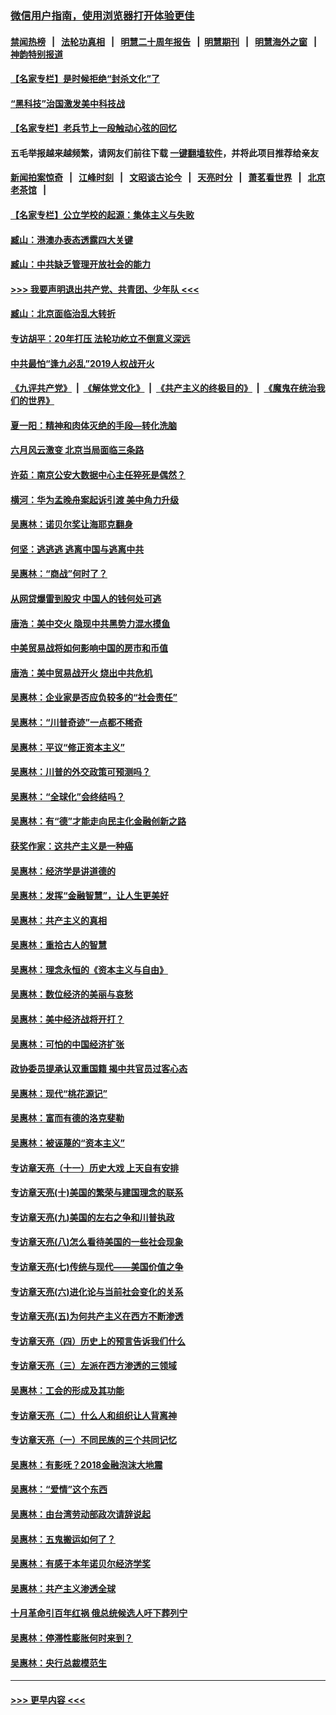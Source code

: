 ### [微信用户指南，使用浏览器打开体验更佳](https://github.com/gfw-breaker/banned-news1/blob/master/indexes/wechat-guide.md?t=0)
#### [禁闻热榜](热点新闻.md?t=0)  &nbsp;&nbsp;|&nbsp;&nbsp; [法轮功真相](https://github.com/gfw-breaker/truth/blob/master/README.md?t=0) &nbsp;&nbsp;|&nbsp;&nbsp; [明慧二十周年报告](https://github.com/gfw-breaker/mh-reports/blob/master/README.md?t=0) &nbsp;&nbsp;|&nbsp;&nbsp;[明慧期刊](https://github.com/gfw-breaker/mh-qikan) &nbsp;&nbsp;|&nbsp;&nbsp; [明慧海外之窗](https://github.com/gfw-breaker/mh-news/blob/master/README.md?t=0) &nbsp;&nbsp;|&nbsp;&nbsp; [神韵特别报道](https://github.com/gfw-breaker/mh-news/blob/master/shenyun.md?t=0)
#### [【名家专栏】是时候拒绝“封杀文化”了](../pages/nsc423/n11814093.md?t=02141844) 
#### [“黑科技”治国激发美中科技战](../pages/nsc423/n11638056.md?t=02141844) 
#### [【名家专栏】老兵节上一段触动心弦的回忆](../pages/nsc423/n11646016.md?t=02141844) 
#### 五毛举报越来越频繁，请网友们前往下载 [一键翻墙软件](https://github.com/gfw-breaker/ssr-accounts)，并将此项目推荐给亲友
#### [新闻拍案惊奇](https://github.com/gfw-breaker/banned-news1/blob/master/pages/link4.md) &nbsp;&nbsp;|&nbsp;&nbsp; [江峰时刻](https://github.com/gfw-breaker/banned-news1/blob/master/pages/link4.md) &nbsp;&nbsp;|&nbsp;&nbsp; [文昭谈古论今](https://github.com/gfw-breaker/banned-news1/blob/master/pages/link4.md) &nbsp;&nbsp;|&nbsp;&nbsp; [天亮时分](https://github.com/gfw-breaker/banned-news1/blob/master/pages/link4.md) &nbsp;&nbsp;|&nbsp;&nbsp; [萧茗看世界](https://github.com/gfw-breaker/banned-news1/blob/master/pages/link4.md) &nbsp;&nbsp;|&nbsp;&nbsp; [北京老茶馆](https://github.com/gfw-breaker/banned-news1/blob/master/pages/link4.md) &nbsp;&nbsp;|&nbsp;&nbsp; 
#### [【名家专栏】公立学校的起源：集体主义与失败](../pages/nsc423/n11601833.md?t=02141844) 
#### [臧山：港澳办表态透露四大关键](../pages/nsc423/n11421628.md?t=02141844) 
#### [臧山：中共缺乏管理开放社会的能力](../pages/nsc423/n11407457.md?t=02141844) 
#### [>>> 我要声明退出共产党、共青团、少年队 <<<](https://github.com/begood0513/goodnews/blob/master/quit/letter.md) 
#### [臧山：北京面临治乱大转折](../pages/nsc423/n11406895.md?t=02141844) 
#### [专访胡平：20年打压 法轮功屹立不倒意义深远](../pages/nsc423/n11398800.md?t=02141844) 
#### [中共最怕“逢九必乱”2019人权战开火](../pages/nsc423/n11385248.md?t=02141844) 
#### [《九评共产党》](https://github.com/begood0513/9ping.md/blob/master/README.md) &nbsp;|&nbsp; [《解体党文化》](../../../../jtdwh.md/blob/master/README.md)  &nbsp;|&nbsp; [《共产主义的终极目的》](../../../../gczydzjmd.md/blob/master/README.md) &nbsp;|&nbsp; [《魔鬼在统治我们的世界》](../../../../mgztzwmdsj.md/blob/master/README.md) 
#### [夏一阳：精神和肉体灭绝的手段—转化洗脑](../pages/nsc423/n11368250.md?t=02141844) 
#### [六月风云激变 北京当局面临三条路](../pages/nsc423/n11313668.md?t=02141844) 
#### [许茹：南京公安大数据中心主任猝死是偶然？](../pages/nsc423/n11064744.md?t=02141844) 
#### [横河：华为孟晚舟案起诉引渡 美中角力升级](../pages/nsc423/n11027230.md?t=02141844) 
#### [吴惠林：诺贝尔奖让海耶克翻身](../pages/nsc423/n10890049.md?t=02141844) 
#### [何坚：逃逃逃 逃离中国与逃离中共](../pages/nsc423/n10592891.md?t=02141844) 
#### [吴惠林：“商战”何时了？](../pages/nsc423/n10573558.md?t=02141844) 
#### [从网贷爆雷到股灾 中国人的钱何处可逃](../pages/nsc423/n10572800.md?t=02141844) 
#### [唐浩：美中交火 隐现中共黑势力混水摸鱼](../pages/nsc423/n10544040.md?t=02141844) 
#### [中美贸易战将如何影响中国的房市和币值](../pages/nsc423/n10543697.md?t=02141844) 
#### [唐浩：美中贸易战开火 烧出中共危机](../pages/nsc423/n10540126.md?t=02141844) 
#### [吴惠林：企业家是否应负较多的“社会责任”](../pages/nsc423/n10535022.md?t=02141844) 
#### [吴惠林：“川普奇迹”一点都不稀奇](../pages/nsc423/n10512808.md?t=02141844) 
#### [吴惠林：平议“修正资本主义”](../pages/nsc423/n10495724.md?t=02141844) 
#### [吴惠林：川普的外交政策可预测吗？](../pages/nsc423/n10462387.md?t=02141844) 
#### [吴惠林：“全球化”会终结吗？](../pages/nsc423/n10452838.md?t=02141844) 
#### [吴惠林：有“德”才能走向民主化金融创新之路](../pages/nsc423/n10432292.md?t=02141844) 
#### [获奖作家：这共产主义是一种癌](../pages/nsc423/n10431541.md?t=02141844) 
#### [吴惠林：经济学是讲道德的](../pages/nsc423/n10398014.md?t=02141844) 
#### [吴惠林：发挥“金融智慧”，让人生更美好](../pages/nsc423/n10375019.md?t=02141844) 
#### [吴惠林：共产主义的真相](../pages/nsc423/n10351394.md?t=02141844) 
#### [吴惠林：重拾古人的智慧](../pages/nsc423/n10337691.md?t=02141844) 
#### [吴惠林：理念永恒的《资本主义与自由》](../pages/nsc423/n10316274.md?t=02141844) 
#### [吴惠林：数位经济的美丽与哀愁](../pages/nsc423/n10292946.md?t=02141844) 
#### [吴惠林：美中经济战将开打？](../pages/nsc423/n10258825.md?t=02141844) 
#### [吴惠林：可怕的中国经济扩张](../pages/nsc423/n10219147.md?t=02141844) 
#### [政协委员提承认双重国籍 揭中共官员过客心态](../pages/nsc423/n10208809.md?t=02141844) 
#### [吴惠林：现代“桃花源记”](../pages/nsc423/n10185234.md?t=02141844) 
#### [吴惠林：富而有德的洛克斐勒](../pages/nsc423/n10142264.md?t=02141844) 
#### [吴惠林：被诬蔑的“资本主义”](../pages/nsc423/n10124816.md?t=02141844) 
#### [专访章天亮（十一）历史大戏 上天自有安排](../pages/nsc423/n10094905.md?t=02141844) 
#### [专访章天亮(十)美国的繁荣与建国理念的联系](../pages/nsc423/n10094899.md?t=02141844) 
#### [专访章天亮(九)美国的左右之争和川普执政](../pages/nsc423/n10094889.md?t=02141844) 
#### [专访章天亮(八)怎么看待美国的一些社会现象](../pages/nsc423/n10094857.md?t=02141844) 
#### [专访章天亮(七)传统与现代——美国价值之争](../pages/nsc423/n10093140.md?t=02141844) 
#### [专访章天亮(六)进化论与当前社会变化的关系](../pages/nsc423/n10092036.md?t=02141844) 
#### [专访章天亮(五)为何共产主义在西方不断渗透](../pages/nsc423/n10083620.md?t=02141844) 
#### [专访章天亮（四）历史上的预言告诉我们什么](../pages/nsc423/n10083606.md?t=02141844) 
#### [专访章天亮（三）左派在西方渗透的三领域](../pages/nsc423/n10081115.md?t=02141844) 
#### [吴惠林：工会的形成及其功能](../pages/nsc423/n10080633.md?t=02141844) 
#### [专访章天亮（二）什么人和组织让人背离神](../pages/nsc423/n10076637.md?t=02141844) 
#### [专访章天亮（一）不同民族的三个共同记忆](../pages/nsc423/n10074188.md?t=02141844) 
#### [吴惠林：有影呒？2018金融泡沫大地震](../pages/nsc423/n10040534.md?t=02141844) 
#### [吴惠林：“爱情”这个东西](../pages/nsc423/n10019423.md?t=02141844) 
#### [吴惠林：由台湾劳动部政次请辞说起](../pages/nsc423/n9979679.md?t=02141844) 
#### [吴惠林：五鬼搬运如何了？](../pages/nsc423/n9925338.md?t=02141844) 
#### [吴惠林：有感于本年诺贝尔经济学奖](../pages/nsc423/n9871883.md?t=02141844) 
#### [吴惠林：共产主义渗透全球](../pages/nsc423/n9812748.md?t=02141844) 
#### [十月革命引百年红祸 俄总统候选人吁下葬列宁](../pages/nsc423/n9810182.md?t=02141844) 
#### [吴惠林：停滞性膨胀何时来到？](../pages/nsc423/n9764136.md?t=02141844) 
#### [吴惠林：央行总裁模范生](../pages/nsc423/n9728134.md?t=02141844) 

----
#### [ >>> 更早内容 <<< ](../indexes/nsc423-earlier.md)
